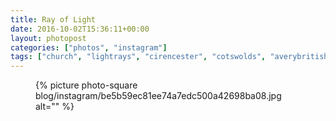 ```yaml
---
title: Ray of Light
date: 2016-10-02T15:36:11+00:00
layout: photopost
categories: ["photos", "instagram"]
tags: ["church", "lightrays", "cirencester", "cotswolds", "averybritishroadtrip"]
---
```


<figure class="photo photo--square">
  {% picture photo-square blog/instagram/be5b59ec81ee74a7edc500a42698ba08.jpg alt="" %}
</figure>


